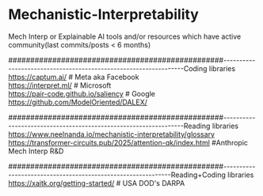 # Mechanistic-Interpretability
Mech Interp or Explainable AI tools and/or resources which have active community(last commits/posts &lt; 6 months) 


#################################################-----------------------------------------------------------------Coding libraries
<br> https://captum.ai/                                          # Meta aka Facebook
<br>https://interpret.ml/                                       # Microsoft
<br>https://pair-code.github.io/saliency                        # Google
<br>https://github.com/ModelOriented/DALEX/


#################################################-----------------------------------------------------------------Reading libraries
<br>https://www.neelnanda.io/mechanistic-interpretability/glossary
<br>https://transformer-circuits.pub/2025/attention-qk/index.html         #Anthropic Mech Interp R&D



#################################################-------------------------------------------------------------Reading+Coding libraries
<br>https://xaitk.org/getting-started/    # USA DOD's DARPA 
